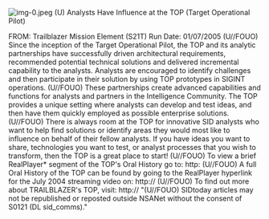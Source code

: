 ![img-0.jpeg](img-0.jpeg)
(U) Analysts Have Influence at the TOP (Target Operational Pilot)

FROM:
Trailblazer Mission Element (S21T)
Run Date: 01/07/2005
(U//FOUO) Since the inception of the Target Operational Pilot, the TOP and its analytic partnerships have successfully driven architectural requirements, recommended potential technical solutions and delivered incremental capability to the analysts. Analysts are encouraged to identify challenges and then participate in their solution by using TOP prototypes in SIGINT operations.
(U//FOUO) These partnerships create advanced capabilities and functions for analysts and partners in the Intelligence Community. The TOP provides a unique setting where analysts can develop and test ideas, and then have them quickly employed as possible enterprise solutions.
(U//FOUO) There is always room at the TOP for innovative SID analysts who want to help find solutions or identify areas they would most like to influence on behalf of their fellow analysts. If you have ideas you want to share, technologies you want to test, or analyst processes that you wish to transform, then the TOP is a great place to start!
(U//FOUO) To view a brief RealPlayer* segment of the TOP's Oral History go to:
http:
(U//FOUO) A full Oral History of the TOP can be found by going to the RealPlayer hyperlink for the July 2004 streaming video on:
http://
(U//FOUO) To find out more about TRAILBLAZER's TOP, visit:
http://
"(U//FOUO) SIDtoday articles may not be republished or reposted outside NSANet without the consent of S0121 (DL sid_comms)."
